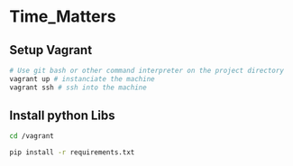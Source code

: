 # Time_Matters

## Setup Vagrant
``` bash
# Use git bash or other command interpreter on the project directory 
vagrant up # instanciate the machine
vagrant ssh # ssh into the machine
```
## Install python Libs
``` bash
cd /vagrant

pip install -r requirements.txt
```